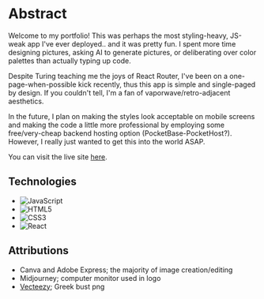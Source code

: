# Abstract
Welcome to my portfolio! This was perhaps the most styling-heavy, JS-weak app I've ever deployed.. and it was pretty fun. I spent more time designing pictures, asking AI to generate pictures, or deliberating over color palettes than actually typing up code. 

Despite Turing teaching me the joys of React Router, I've been on a one-page-when-possible kick recently, thus this app is simple and single-paged by design. If you couldn't tell, I'm a fan of vaporwave/retro-adjacent aesthetics.

In the future, I plan on making the styles look acceptable on mobile screens and making the code a little more professional by employing some free/very-cheap backend hosting option (PocketBase-PocketHost?). However, I really just wanted to get this into the world ASAP.

You can visit the live site [here](https://evan-sundelius-swanson.netlify.app/).

## Technologies
- ![JavaScript](https://img.shields.io/badge/JavaScript-323330?style=for-the-badge&logo=javascript&logoColor=F7DF1E)
- ![HTML5](https://img.shields.io/badge/HTML5-E34F26?style=for-the-badge&logo=html5&logoColor=white)
- ![CSS3](https://img.shields.io/badge/CSS3-1572B6?style=for-the-badge&logo=css3&logoColor=white)
- ![React](https://img.shields.io/badge/React-20232A?style=for-the-badge&logo=react&logoColor=61DAFB)

## Attributions
- Canva and Adobe Express; the majority of image creation/editing
- Midjourney; computer monitor used in logo
- [Vecteezy](https://www.vecteezy.com/members/royaltyfreeartists); Greek bust png
